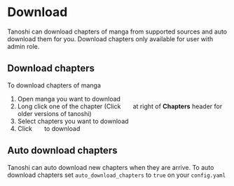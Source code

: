 # Download

Tanoshi can download chapters of manga from supported sources and auto download them for you. Download chapters only available for user with admin role.

## Download chapters

To download chapters of manga

1. Open manga you want to download
2. Long click one of the chapter (Click <img :src="$withBase('/assets/pencil.svg')"  width="20"> at right of **Chapters** header for older versions of tanoshi)
3. Select chapters you want to download
4. Click  <img :src="$withBase('/assets/cloud-download.svg')"  width="20"> to download

## Auto download chapters

Tanoshi can auto download new chapters when they are arrive. To auto download chapters set `auto_download_chapters` to `true`  on your `config.yaml`
